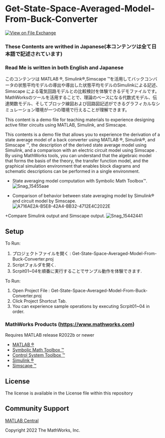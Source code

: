 # Get-State-Space-Averaged-Model-From-Buck-Converter
<!-- This is the "Title of the contribution" that was approved during the Community Contribution Review Process --> 

[![View <File Exchange Title> on File Exchange](https://www.mathworks.com/matlabcentral/images/matlab-file-exchange.svg)](https://www.mathworks.com/matlabcentral/fileexchange/####-file-exchange-title)  
<!-- Add this icon to the README if this repo also appears on File Exchange via the "Connect to GitHub" feature --> 
### These Contents are writhed in Japanese(本コンテンツは全て日本語で記述されています)

### Read Me is written in both English and Japanese

このコンテンツは MATLAB &reg;, Simulink&reg;,Simscape &trade;を活用してバックコンバータの状態平均モデルの導出や導出した状態平均モデルのSimulinkによる記述、Simscape による電気回路モデルとの比較検討を体験できるデモファイルです。
MathWorksのツールを活用することで、理論のベースになる代数式モデル、伝達関数モデル、そしてブロック線図および回路図記述ができるグラフィカルなシミュレーション環境が一つの環境で行えることが理解できます。


This content is a demo file for teaching materials to experience designing active filter circuits using MATLAB, Simulink, and Simscape.

This contents is a demo file that allows you to experience the derivation of a state average model of a back converter using MATLAB &reg;, Simulink&reg;, and Simscape &trade;, the description of the derived state average model using Simulink, and a comparison with an electric circuit model using Simscape .
By using MathWorks tools, you can understand that the algebraic model that forms the basis of the theory, the transfer function model, and the graphical simulation environment that enables block diagrams and schematic descriptions can be performed in a single environment.

+ State averaging model computation with Symbolic Math Toolbox&trade;.
![Snag_15455aae](https://user-images.githubusercontent.com/62166747/211949405-959c1c36-df73-4708-ac66-7af911cef901.png)


+ Comparison of behavior between state averaging model by Simulink&reg; and circuit model by Simscape.
![A716AE2A-B5E8-42A4-BB32-4712E4C2022E](https://user-images.githubusercontent.com/62166747/211949412-c471c99b-b337-4fff-8c30-9c10d2926784.gif)

+Compare Simulink output and Simscape output.
![Snag_15442441](https://user-images.githubusercontent.com/62166747/211949419-9510395b-087c-4b91-aa1f-5d62330c254a.png)


## Setup 

To Run:
1. プロジェクトファイルを開く : Get-State-Space-Averaged-Model-From-Buck-Converter.proj
2. Scriptフォルダを開く.
3. Scrpit01~04を順番に実行することでサンプル動作を体験できます.

To Run:
1. Open Project File : Get-State-Space-Averaged-Model-From-Buck-Converter.proj
2. Click Project Shortcut Tab.
3. You can experience sample operations by executing Scrpit01~04 in order.


### MathWorks Products (https://www.mathworks.com)

Requires MATLAB release R2022b or newer
- [MATLAB &reg;](https://jp.mathworks.com/products/matlab.html)
- [Symbolic Math Toolbox &trade;](https://jp.mathworks.com/products/symbolic.html?s_tid=srchtitle_Symbolic%20Math_1)
- [Control System Toolbox &trade;](https://jp.mathworks.com/products/control.html?s_tid=srchtitle_control%2520system%2520toolbox_2)
- [Simulink &reg;](https://jp.mathworks.com/products/simulink.html?s_tid=srchtitle_Simulink_2)
- [Simscape &trade;](https://jp.mathworks.com/products/simscape.html?s_tid=srchtitle_Simscape_2)


## License
<!--- Make sure you have a License.txt within your Repo --->
The license is available in the License file within this repository

## Community Support
[MATLAB Central](https://www.mathworks.com/matlabcentral)

Copyright 2022 The MathWorks, Inc.

<!--- Do not forget to the add the SECURITY.md to this repo --->
<!--- Add Topics #Topics to your Repo such as #MATLAB  --->

<!--- This is my comment --->

<!-- Include any Trademarks if this is the first time mentioning trademarked products (For Example:  MATLAB&reg; Simulink&reg; Trademark&trade; Simulink Test&#8482;) --> 

